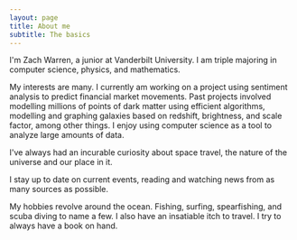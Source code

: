 ```yaml
---
layout: page
title: About me
subtitle: The basics
---
```

I'm Zach Warren, a junior at Vanderbilt University. I am triple majoring in computer science, physics, and mathematics. 

My interests are many. I currently am working on a project using sentiment analysis to predict financial market movements. Past projects involved modelling millions of points of dark matter using efficient algorithms, modelling and graphing galaxies based on redshift, brightness, and scale factor, among other things. I enjoy using computer science as a tool to analyze large amounts of data. 

I've always had an incurable curiosity about space travel, the nature of the universe and our place in it. 

I stay up to date on current events, reading and watching news from as many sources as possible.

My hobbies revolve around the ocean. Fishing, surfing, spearfishing, and scuba diving to name a few. I also have an insatiable itch to travel. I try to always have a book on hand. 
